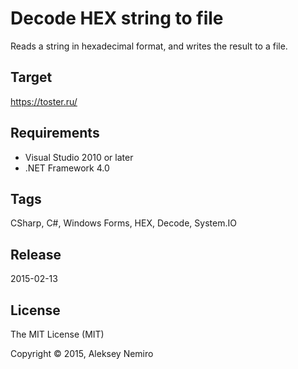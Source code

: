 ﻿# Decode HEX string to file

Reads a string in hexadecimal format, and writes the result to a file.

## Target

https://toster.ru/

## Requirements

* Visual Studio 2010 or later
* .NET Framework 4.0

## Tags 

CSharp, C#, Windows Forms, HEX, Decode, System.IO

## Release

2015-02-13

## License

The MIT License (MIT)

Copyright © 2015, Aleksey Nemiro